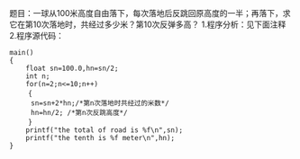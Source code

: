 题目：一球从100米高度自由落下，每次落地后反跳回原高度的一半；再落下，求它在第10次落地时，共经过多少米？第10次反弹多高？
1.程序分析：见下面注释
2.程序源代码：
```  
main()
{
	float sn=100.0,hn=sn/2;
	int n;
	for(n=2;n<=10;n++)
　 	{
　　	sn=sn+2*hn;/*第n次落地时共经过的米数*/
　　 	hn=hn/2; /*第n次反跳高度*/
　	}
	printf("the total of road is %f\n",sn);
	printf("the tenth is %f meter\n",hn);
}
```
